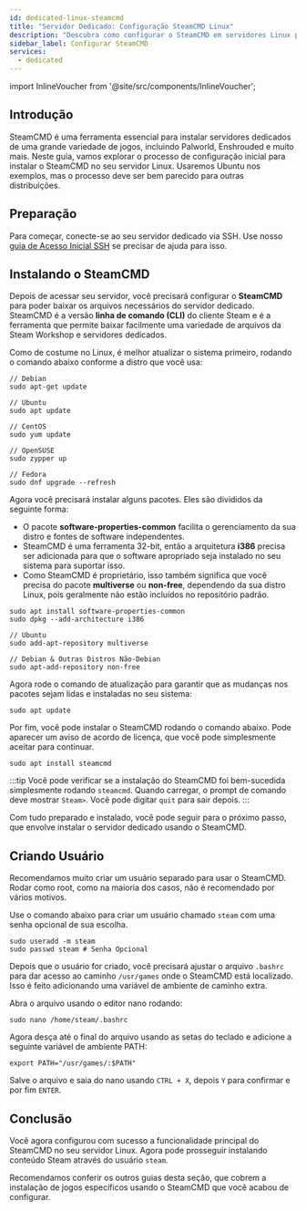 ```yaml
---
id: dedicated-linux-steamcmd
title: "Servidor Dedicado: Configuração SteamCMD Linux"
description: "Descubra como configurar o SteamCMD em servidores Linux para instalar servidores de jogos dedicados de forma eficiente → Saiba mais agora"
sidebar_label: Configurar SteamCMD
services:
  - dedicated
---
```


import InlineVoucher from '@site/src/components/InlineVoucher';

## Introdução

SteamCMD é uma ferramenta essencial para instalar servidores dedicados de uma grande variedade de jogos, incluindo Palworld, Enshrouded e muito mais. Neste guia, vamos explorar o processo de configuração inicial para instalar o SteamCMD no seu servidor Linux. Usaremos Ubuntu nos exemplos, mas o processo deve ser bem parecido para outras distribuições.

<InlineVoucher />

## Preparação

Para começar, conecte-se ao seu servidor dedicado via SSH. Use nosso [guia de Acesso Inicial SSH](vserver-linux-ssh.md) se precisar de ajuda para isso.

## Instalando o SteamCMD

Depois de acessar seu servidor, você precisará configurar o **SteamCMD** para poder baixar os arquivos necessários do servidor dedicado. SteamCMD é a versão **linha de comando (CLI)** do cliente Steam e é a ferramenta que permite baixar facilmente uma variedade de arquivos da Steam Workshop e servidores dedicados.

Como de costume no Linux, é melhor atualizar o sistema primeiro, rodando o comando abaixo conforme a distro que você usa:

```
// Debian
sudo apt-get update

// Ubuntu
sudo apt update

// CentOS
sudo yum update

// OpenSUSE
sudo zypper up

// Fedora
sudo dnf upgrade --refresh
```

Agora você precisará instalar alguns pacotes. Eles são divididos da seguinte forma:

- O pacote **software-properties-common** facilita o gerenciamento da sua distro e fontes de software independentes.
- SteamCMD é uma ferramenta 32-bit, então a arquitetura **i386** precisa ser adicionada para que o software apropriado seja instalado no seu sistema para suportar isso.
- Como SteamCMD é proprietário, isso também significa que você precisa do pacote **multiverse** ou **non-free**, dependendo da sua distro Linux, pois geralmente não estão incluídos no repositório padrão.

```
sudo apt install software-properties-common
sudo dpkg --add-architecture i386

// Ubuntu
sudo add-apt-repository multiverse

// Debian & Outras Distros Não-Debian
sudo apt-add-repository non-free
```

Agora rode o comando de atualização para garantir que as mudanças nos pacotes sejam lidas e instaladas no seu sistema:

```
sudo apt update
```

Por fim, você pode instalar o SteamCMD rodando o comando abaixo. Pode aparecer um aviso de acordo de licença, que você pode simplesmente aceitar para continuar.

```
sudo apt install steamcmd
```

:::tip
Você pode verificar se a instalação do SteamCMD foi bem-sucedida simplesmente rodando `steamcmd`. Quando carregar, o prompt de comando deve mostrar `Steam>`. Você pode digitar `quit` para sair depois.
:::

Com tudo preparado e instalado, você pode seguir para o próximo passo, que envolve instalar o servidor dedicado usando o SteamCMD.

## Criando Usuário

Recomendamos muito criar um usuário separado para usar o SteamCMD. Rodar como root, como na maioria dos casos, não é recomendado por vários motivos.

Use o comando abaixo para criar um usuário chamado `steam` com uma senha opcional de sua escolha.

```
sudo useradd -m steam
sudo passwd steam # Senha Opcional
```

Depois que o usuário for criado, você precisará ajustar o arquivo `.bashrc` para dar acesso ao caminho `/usr/games` onde o SteamCMD está localizado. Isso é feito adicionando uma variável de ambiente de caminho extra.

Abra o arquivo usando o editor nano rodando:

```
sudo nano /home/steam/.bashrc
```

Agora desça até o final do arquivo usando as setas do teclado e adicione a seguinte variável de ambiente PATH:

```
export PATH="/usr/games/:$PATH"
```

Salve o arquivo e saia do nano usando `CTRL + X`, depois `Y` para confirmar e por fim `ENTER`.

## Conclusão

Você agora configurou com sucesso a funcionalidade principal do SteamCMD no seu servidor Linux. Agora pode prosseguir instalando conteúdo Steam através do usuário `steam`.

Recomendamos conferir os outros guias desta seção, que cobrem a instalação de jogos específicos usando o SteamCMD que você acabou de configurar.

<InlineVoucher />